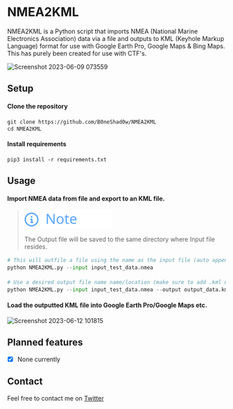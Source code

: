 # NMEA2KML
NMEA2KML is a Python script that imports NMEA (National Marine Electronics Association) data via a file and outputs to KML (Keyhole Markup Language) format for use with Google Earth Pro, Google Maps & Bing Maps. \
This has purely been created for use with CTF's.

![Screenshot 2023-06-09 073559](https://github.com/B0neShAd0w/NMEA2KML/assets/117080369/a00faef7-5672-4ccb-8327-d4e3bd0793ef)

## Setup

#### Clone the repository
```shell
git clone https://github.com/B0neShad0w/NMEA2KML
cd NMEA2KML
```

#### Install requirements
```shell
pip3 install -r requirements.txt
```

## Usage

#### Import NMEA data from file and export to an KML file.
> <picture>
>   <source media="(prefers-color-scheme: light)" srcset="https://raw.githubusercontent.com/B0neShAd0w/Markdown/main/Blockquotes/Light-Theme/note.svg">
>   <img alt="Info" src="https://raw.githubusercontent.com/B0neShAd0w/Markdown/main/Blockquotes/Dark-Theme/note.svg">
> </picture><br>
>
> The Output file will be saved to the same directory where Input file resides.
```python
# This will outfile a file using the name as the input file (auto appended with .kml)
python NMEA2KML.py --input input_test_data.nmea

# Use a desired output file name name/location (make sure to add .kml extension!)
python NMEA2KML.py --input input_test_data.nmea --output output_data.kml
```
#### Load the outputted KML file into Google Earth Pro/Google Maps etc.

![Screenshot 2023-06-12 101815](https://github.com/B0neShAd0w/NMEA2KML/assets/117080369/6d2555f6-faf9-4df0-9e15-e0a4a3c7898e)

## Planned features

- [X] None currently

<!-- CSV, SHP (shapefile), GeoJSON, KML, KMZ or TFRecord -->

## Contact
Feel free to contact me on <a href="https://twitter.com/B0neShad0w">Twitter</a>

